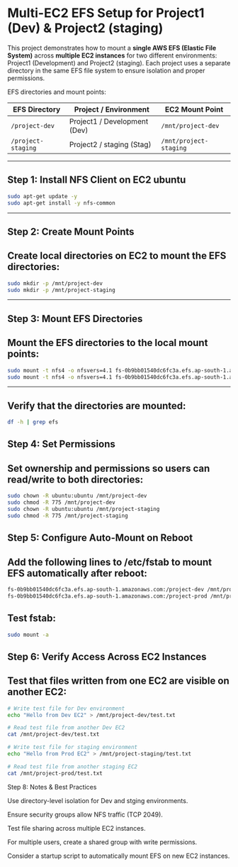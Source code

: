 # Multi-EC2 EFS Setup for Project1 (Dev) & Project2 (staging)

This project demonstrates how to mount a **single AWS EFS (Elastic File System)** across **multiple EC2 instances** for two different environments: Project1 (Development) and Project2 (staging). Each project uses a separate directory in the same EFS file system to ensure isolation and proper permissions.

EFS directories and mount points:

| EFS Directory       | Project / Environment          | EC2 Mount Point       |
|--------------------|-------------------------------|---------------------|
| `/project-dev`      | Project1 / Development (Dev)  | `/mnt/project-dev`  |
| `/project-staging`     | Project2 / staging (Stag)  | `/mnt/project-staging` |

---

## Step 1: Install NFS Client on EC2 ubuntu

```bash
sudo apt-get update -y
sudo apt-get install -y nfs-common
```
----
## Step 2: Create Mount Points
## Create local directories on EC2 to mount the EFS directories:

``` bash
sudo mkdir -p /mnt/project-dev
sudo mkdir -p /mnt/project-staging
```

-----
## Step 3: Mount EFS Directories
## Mount the EFS directories to the local mount points:
```bash
sudo mount -t nfs4 -o nfsvers=4.1 fs-0b9bb01540dc6fc3a.efs.ap-south-1.amazonaws.com:/project-dev /mnt/project-dev
sudo mount -t nfs4 -o nfsvers=4.1 fs-0b9bb01540dc6fc3a.efs.ap-south-1.amazonaws.com:/project-staging /mnt/project-staging
```
---
## Verify that the directories are mounted:
```bash
df -h | grep efs
```
## Step 4: Set Permissions
## Set ownership and permissions so users can read/write to both directories:
```bash
sudo chown -R ubuntu:ubuntu /mnt/project-dev
sudo chmod -R 775 /mnt/project-dev
sudo chown -R ubuntu:ubuntu /mnt/project-staging
sudo chmod -R 775 /mnt/project-staging

```
## Step 5: Configure Auto-Mount on Reboot
## Add the following lines to /etc/fstab to mount EFS automatically after reboot:

``` bash
fs-0b9bb01540dc6fc3a.efs.ap-south-1.amazonaws.com:/project-dev /mnt/project-dev nfs4 defaults,_netdev 0 0
fs-0b9bb01540dc6fc3a.efs.ap-south-1.amazonaws.com:/project-prod /mnt/project-stgaing nfs4 defaults,_netdev 0 0
```

## Test fstab:
``` bash
sudo mount -a
```
## Step 6: Verify Access Across EC2 Instances

## Test that files written from one EC2 are visible on another EC2:
```bash
# Write test file for Dev environment
echo "Hello from Dev EC2" > /mnt/project-dev/test.txt

# Read test file from another Dev EC2
cat /mnt/project-dev/test.txt

# Write test file for staging environment
echo "Hello from Prod EC2" > /mnt/project-staging/test.txt

# Read test file from another staging EC2
cat /mnt/project-prod/test.txt
```

Step 8: Notes & Best Practices

Use directory-level isolation for Dev and stging environments.

Ensure security groups allow NFS traffic (TCP 2049).

Test file sharing across multiple EC2 instances.

For multiple users, create a shared group with write permissions.

Consider a startup script to automatically mount EFS on new EC2 instances.